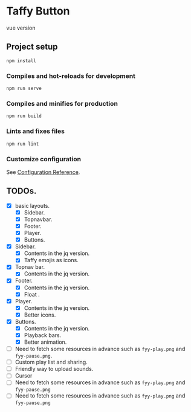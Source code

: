 # Taffy Button
vue version
## Project setup
```
npm install
```

### Compiles and hot-reloads for development
```
npm run serve
```

### Compiles and minifies for production
```
npm run build
```

### Lints and fixes files
```
npm run lint
```

### Customize configuration
See [Configuration Reference](https://cli.vuejs.org/config/).

## TODOs.
- [x] basic layouts.
  - [x] Sidebar.
  - [x] Topnavbar.
  - [x] Footer.
  - [x] Player.
  - [x] Buttons.
- [x] Sidebar.
  - [x] Contents in the jq version.
  - [x] Taffy emojis as icons.
- [x] Topnav bar.
  - [x] Contents in the jq version.
- [x] Footer.
  - [x] Contents in the jq version.
  - [x] Float .
- [x] Player.
  - [x] Contents in the jq version.
  - [x] Better icons.
- [x] Buttons.
  - [x] Contents in the jq version.
  - [x] Playback bars.
  - [x] Better animation.

- [ ] Need to fetch some resources in advance such as `fyy-play.png` and `fyy-pause.png`.
- [ ] Custom play list and sharing.
- [ ] Friendly way to upload sounds.
- [ ] Cursor
- [ ] Need to fetch some resources in advance such as `fyy-play.png` and `fyy-pause.png` 
- [ ] Need to fetch some resources in advance such as `fyy-play.png` and `fyy-pause.png` 
